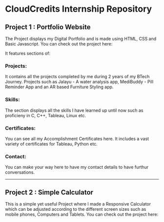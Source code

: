 # CloudCredits Internship Repository

## Project 1 : Portfolio Website
The Project displays my Digital Portfolio and is made using HTML, CSS and Basic Javascript.
You can check out the project here: 

It features sections of:
### Projects: 
It contains all the projects completed by me during 2 years of my BTech Journey. Projects such as Jalayu - A water analysis app, MediBuddy - Pill Reminder App and an AR based Furniture Styling app.

### Skills:
The section displays all the skills I have learned up until now such as proficieny in C, C++, Tableau, Linux etc.

### Certificates:
You can see all my Accomplishment Certificates here. It includes a vast variety of certificates for Tableau, Python etc.

### Contact:
You can make your way here to have my contact details to have furthur conversations.


---

## Project 2 : Simple Calculator
This is a simple yet useful Project where I made a Responsive Calculator which can be adjusted according to the different screen sizes such as mobile phones, Computers and Tablets.
You can check out the project here: 
